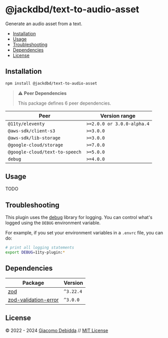 # @jackdbd/text-to-audio-asset

<!-- [![npm version](https://badge.fury.io/js/@jackdbd%2Ftext-to-audio-asset.svg)](https://badge.fury.io/js/@jackdbd%2Ftext-to-audio-asset)
[![install size](https://packagephobia.com/badge?p=@jackdbd/text-to-audio-asset)](https://packagephobia.com/result?p=@jackdbd/text-to-audio-asset)
[![Socket Badge](https://socket.dev/api/badge/npm/package/@jackdbd/text-to-audio-asset)](https://socket.dev/npm/package/@jackdbd/text-to-audio-asset) -->

Generate an audio asset from a text.

- [Installation](#installation)
- [Usage](#usage)
- [Troubleshooting](#troubleshooting)
- [Dependencies](#dependencies)
- [License](#license)

## Installation

```sh
npm install @jackdbd/text-to-audio-asset
```

> :warning: **Peer Dependencies**
>
> This package defines 6 peer dependencies.

| Peer | Version range |
|---|---|
| `@11ty/eleventy` | `>=2.0.0 or 3.0.0-alpha.4` |
| `@aws-sdk/client-s3` | `>=3.0.0` |
| `@aws-sdk/lib-storage` | `>=3.0.0` |
| `@google-cloud/storage` | `>=7.0.0` |
| `@google-cloud/text-to-speech` | `>=5.0.0` |
| `debug` | `>=4.0.0` |

## Usage

TODO

## Troubleshooting

This plugin uses the [debug](https://github.com/debug-js/debug) library for logging.
You can control what's logged using the `DEBUG` environment variable.

For example, if you set your environment variables in a `.envrc` file, you can do:

```sh
# print all logging statements
export DEBUG=11ty-plugin:*
```

## Dependencies

| Package | Version |
|---|---|
| [zod](https://www.npmjs.com/package/zod) | `^3.22.4` |
| [zod-validation-error](https://www.npmjs.com/package/zod-validation-error) | `^3.0.0` |

## License

&copy; 2022 - 2024 [Giacomo Debidda](https://www.giacomodebidda.com/) // [MIT License](https://spdx.org/licenses/MIT.html)
